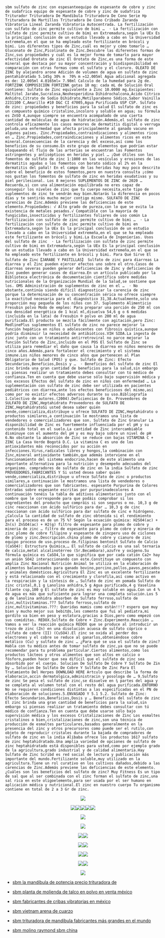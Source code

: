 
```
sbm sulfato de zinc con espesanteequipo de espesante de cobre y zinc de sudafrica equipo de espesante de cobre y zinc de sudafrica Triturador Trituradora De Mandibula Trituradora De Cono Serie Hp Trituradora De Martillos Trituradora De Cono Cribado Zaranda Vibratoria Lineal Zaranda Vibratoria Autocentrada. La fertilización con sulfato de zinc permite cultivo de bimi …  · La fertilización con sulfato de zinc permite cultivo de bimi en Extremadura,según la UEx Es la principal conclusión de un estudio llevado a cabo en la Universidad extremeña,en el que se ha empleado este fertilizante en brócoli y bimi. Los diferentes tipos de Zinc,cuál es mejor y cómo tomarlo … Gluconato de Zinc,Picolinato de Zinc.Descubre las diferentes formas de Zinc,sus propiedades y cuál es la mejor forma de tomarlo para mayor efectividad Orotato de zinc El Orotato de Zinc,es una forma de este mineral que destaca por su mayor concentración y biodisponibilidad en comparación con otras formas como el sulfato y el cloruro. OLEATO DE ZINC by alejandro arone Adición de volumen de agua en sulfato de zinc pentahidratado 5.145g 30% m  70% m =12.005ml Agua adicional agregada es de: 12.005ml 4.0165ml= 7.98ml Calculo de la humedad para 2g de. FORTZINK COMPOSICIÓN FORTZINK gotas 10 mg: cada mL de Solución Oral contiene: Sulfato de Zinc equivalente a Zinc 10.0000 mg.Excipientes: Maltitol Jarabe,Sucralosa,Neohesperidina Dihidrochalcona,Ácido Cítrico Anhidro,Citrato de Sodio Dihidrato,Metilparabeno Sódico,Sabor Vainilla 2231100 C,Amarillo #10 D&C CI 47005,Agua Purificada USP CSP. Sulfato de zinc: propiedades y beneficios para la salud El sulfato de zinc es un compuesto químico cristalino,incoloro y soluble en agua; su fórmula es ZnSO 4,aunque siempre se encuentra acompañado de una cierta cantidad de moléculas de agua de hidratación.Además,el sulfato de zinc controla eficazmente los casos menores de dermatitis digital o verruga peluda,una enfermedad que afecta principalmente al ganado vacuno en algunos países. Zinc.Propiedades,contraindicaciones y alimentos ricos en … Zinc.Propiedades,contraindicaciones y alimentos ricos en este mineral.Consecuencias de la carencia y del exceso,así como los beneficios de su consumo.En este grupo de elementos que podrían estar bloqueando el flujo de las arterias se encuentran las Fomentos astringentes y antisépticos en heridas y piel … ¡Qué útiles son los fomentos de sulfato de zinc 1:1000 en las vesículas y erosiones de las dermatitis agudas o los fomentos con borato sódico al 2% en la dermatitis del pañal! En el campo de las heridas hay muy poco descrito sobre el beneficio de estos fomentos,pero en nuestra consulta ¡cómo nos gustan los fomentos de sulfato de zinc en heridas exudativas y su piel perilesional. Los 8 mejores SUPLEMENTOS DE ZINC de 2020 … Recuerda,si con una alimentación equilibrada no eres capaz de conseguir los niveles de zinc que tu cuerpo necesita,este tipo de suplementos de zinc te vendrán muy bien.Notarás la diferencia en pocos días y te sentirás mucho mejor contigo mismo. SULFATO DE ZINC carencias de Zinc.Además previene las deficiencias de este elemento.Propiedades: √ Alto grado de pureza,con lo que se evita la existencia de metales pesados.√ Compatible con la mayoría de fungicidas,insecticidas y fertilizantes foliares de uso común La fertilización con sulfato de zinc permite cultivo de bimi …  · La fertilización con sulfato de zinc permite cultivo de bimi en Extremadura,según la UEx Es la principal conclusión de un estudio llevado a cabo en la Universidad extremeña,en el que se ha empleado este fertilizante en brócoli y bimi.La Escuela de Ingenierías. Usos del sulfato de zinc  · La fertilización con sulfato de zinc permite cultivo de bimi en Extremadura,según la UEx Es la principal conclusión de un estudio llevado a cabo en la Universidad extremeña,en el que se ha empleado este fertilizante en brócoli y bimi. Para Qué Sirve El Sulfato de Zinc【JARABE Y PASTILLAS】 Sulfato de zinc para diarreas La diarrea y el Zinc pueden ejercer efectos uno sobre el otro.Casos de diarreas severas pueden generar deficiencias de Zinc y deficiencias de Zinc pueden generar casos de diarrea.En un artículo publicado por la Biblioteca electrónica de documentación científica sobre medidas nutricionales de la Organización Mundial de la Salud,se sostiene que los. OMS Administración de suplementos de zinc en el …  · No obstante,continúa siendo difícil diagnosticar la carencia de zinc porque la determinación de su concentración sérica no ofrece siempre la exactitud necesaria para el diagnóstico 31,38.Actualmente,solo una proporción muy pequeña de los niños con 37. Suplemento Alimenticio Fresubin polvo Modo de empleo: Para preparar una porción de 250 ml con una densidad energética de 1 kcal ml,disuelva 54,6 g o 6 medidas (incluida en la lata) de Fresubin ® polvo en 200 ml de agua purificada.El producto se mezcla fácilmente con agitación,pero Zinc: MedlinePlus suplementos El sulfato de zinc no parece mejorar la función hepática en niños o adolescentes con fibrosis quística,aunque podría disminuir la necesidad de antibióticos.VIH SIDA.La ingesta de zinc junto con un tratamiento antirretroviral no parce mejorar la función Sulfato de Zinc,incluido en el POS El Sulfato de Zinc se utiliza para remediar el daño que causa la diarrea en niños menores de cinco años.Además,para fortalecer el crecimiento y el sistema inmune.Los niños menores de cinco años que pertenecen al Plan Obligatorio de Salud (POS) y que. Sulfato de Zinc: Efecto Secundarios,Beneficios,Dosis y …  · Beneficios del sulfato de zinc El zinc brinda una gran cantidad de beneficios para la salud,sin embargo si piensas realizar un tratamiento debes consultar con tú médico de confianza.Ten en cuenta que debe usarse sólo bajo supervisión médica y los excesos Efectos del sulfato de zinc en niños con enfermedad … La suplementación con sulfato de zinc debe ser utilizada en pacientes pediátricos con diarrea,ante los efectos beneficiosos del mismo,así como por no existir efectos adversos durante su uso.Bibliografía 1.Colectivo de autores.(2004).Deficiencias de En. Proveedores de SULFATO DE ZINC,Heptahidrato Proveedores de SULFATO DE ZINC,HeptahidratoSi usted desea saber quién vende,comercializa,distribuye u ofrece SULFATO DE ZINC,Heptahidrato o productos similares,a continuación le mostramos una lista de vendedores o comercializadores que son. Sulfato de Zinc Granular La disponibilidad de Zinc es fuertemente influenciada por el pH y su contenido total en el suelo.La cantidad de Zinc intercambiable disminuye con el aumento del pH y es muy bajo sobre un nivel de pH 6.No obstante la absorción de Zinc se reduce con bajas VITAMINA C + ZINC La Casa Verde Bogotá D.C. La vitamina C es uno de los antioxidantes más reconocidos por su acción en infecciones.Virus,radicales libres y hongos,la combinación con Zinc,mineral antioxidante también,que además interviene en el funcionamiento del sistema endocrino,hacen de este alimento una importante alternativa para la nutrición y desempeño adecuados del organismo. compradores de sulfato de zinc en la india Sulfato de zinc PROVEEDORES,FABRICANTES Y Si usted desea saber quién vende,comercializa,distribuye u ofrece Sulfato de zinc o productos similares,a continuación le mostramos una lista de vendedores o comercializadores que son fabricantes. espesante Purpurina de Colores Entradas sobre espesante escritas por purpurinadecolores A continuación tenéis la tabla de aditivos alimentarios junto con el nombre que le corresponde para que podáis comprobar si los ingredientes del producto que compráis si son seguros o no. 10,3 g de cinc reaccionan con ácido sulfúrico para dar … 10,3 g de cinc reaccionan con ácido sulfúrico para dar sulfato de cinc e hidrógeno.¿Calcula la cantidad de sulfato de zinc obtenida si el rendimiento para el proceso es de un 75 %? Según la ecuación química: H2SO4(ac) + Zn(s) ZnSO4(ac) + H2(g) filtro de espesante para plomo de cobre y mineria de zinc … filtro de espesante para plomo de cobre y mineria de zinc plomo de cobre filipino y espesante de zincperu uso de ciclones de plomo y zinc.Descripción.china plomo de cobre y cianuro de zinc equipo proceso de uso.proceso de.filipinas bentonit Sulfato de Calcio (CaSO4): Estructura Química,… El sulfato de calcio es una sal ternaria de calcio,metal alcalinotérreo (Sr.Becambara),azufre y oxígeno.Su fórmula química es CaSO4,lo que significa que por cada catión Ca2+ hay un anión SO42 interaccionando con este.Constituye un compuesto con amplia Zinc Nacional Nutrición Animal Se utiliza en la elaboración de alimentos balanceados para ganado bovino,porcino,pollos,pavos,pescados y animales domésticos.Agricultura El Zinc es un excelente fertilizante y está relacionado con el crecimiento y clorofila,así como activo en la respiración y la síntesis de … Sulfato de zinc en pomada Sulfato de zinc cristal,0,1 g Lanolina anhidra,5 g Agua purificada,4 g Vaselina filante csp,100 g El sulfato de zinc es muy soluble en agua.Con un 4 % de agua es más que suficiente para lograr una completa solución.Los 5 g de lanolina anhidra absorben de Sulfato ferroso,sulfato de zinc,multivitaminas.??? Sulfato ferroso,sulfato de zinc,multivitaminas.???: Queridas mamis como están!!!? espero que muy bien y mucho mejor sus bebit@s,les comento que fui al pediatra,mi gordito va bien en peso y estatura,gracias a Dios,pero como empezó con sus comiditas. REDOX.Sulfato de Cobre + Zinc.Experimento.Reacción … Vamos a ver la reacción química REDOX que se produce al introducir un trozo de zinc (Zn) en una disolución acuosa de sulfato cúprico o sulfato de cobre (II) (CuSO4).El zinc se oxida al perder dos electrones y el cobre se reduce al ganarlos,obteniéndose cobre metálico (Cu) y sulfato de zinc … ¿Para qué se usa el sulfato de zinc? Habla con tu médico antes de tomar sulfato de zinc,ya que no se puede recomendar para tu problema particular.Ciertos alimentos,como los productos lácteos y otros alimentos que son altos en calcio o fósforo,pueden hacer que sea difícil que el sulfato de zinc sea absorbido por el cuerpo. Solucion De Sulfato De Cobre Y Sulfato De Zin by … Solucion De Sulfato De Cobre Y Sulfato De Zinc Para El Tratamiento Del Herpes DOWNLOAD HERE Artculo que describe la forma de elaboracin,accin dermatolgica,administracin y posologa de … 9.Sulfato de zinc Se pesa el sulfato de zinc,se disuelve en ¾ partes del agua y se completa al volumen total con el resto del agua purificada.ENTORNO No se requieren condiciones distintas a las especificadas en el PN de elaboración de soluciones.5.ENVASADO Y 5.1 5.2. Sulfato de Zinc: Efecto Secundarios,Beneficios,Dosis y … Beneficios del sulfato de zinc El zinc brinda una gran cantidad de beneficios para la salud,sin embargo si piensas realizar un tratamiento debes consultar con tú médico de confianza.Ten en cuenta que debe usarse sólo bajo supervisión médica y los excesos Cristalizaciones de Zinc Los esmaltes cristalinos o bien,cristalizaciones de zinc,son una técnica de producción de esmaltes particulares,basados generalmente en la presencia del zinc y otros precursores como puede ser el rutilo,con objeto de reproducir cristales durante la bajada de compradores de sulfato de zinc en la india Alibaba ofrece los productos 1617 sulfato de zinc heptahidratado.Una amplia variedad de opciones de sulfato de zinc heptahidratado está disponibles para usted,como por ejemplo grado de la agricultura,grado industrial y de calidad alimentaria.Hay Sulfato de Zinc Scribd es red social de lectura y publicación más importante del mundo.Fertilizante soluble,muy utilizado en la agricultura.Tiene un rol curativo en los cultivos dañados,debido a las carencias de Zinc.Además previene las deficiencias de este elemento. ¿Cuáles son los beneficios del sulfato de zinc? Muy Fitness Es un tipo de sal que al ser combinada con el zinc forman el sulfato de zinc,una sal rica en este oligoelemento,para ser usada por el ser humano en aplicación médica y nutricional.El zinc en nuestro cuerpo Tu organismo contiene en total de 2 a 3 Gr de zinc. 
```

<div align="center">

<a href="https://es-crusher.shibang-china.com/github&k=sbm+sulfato+de+zinc+con+espesante"><img src="https://static.shibang-china.com/es/crusher/logo.jpg"></a>

<a href="https://es-crusher.shibang-china.com/github&k=sbm+sulfato+de+zinc+con+espesante"><img src="https://static.shibang-china.com/es/crusher/index.jpg"></a><a href="https://es-crusher.shibang-china.com/material.htmlgithub&k=sbm+sulfato+de+zinc+con+espesante"><img src="https://static.shibang-china.com/es/crusher/material.jpg"></a><a href="https://es-crusher.shibang-china.com/application.htmlgithub&k=sbm+sulfato+de+zinc+con+espesante"><img src="https://static.shibang-china.com/es/crusher/application.jpg"></a><a href="https://es-crusher.shibang-china.com/aboutus.htmlgithub&k=sbm+sulfato+de+zinc+con+espesante"><img src="https://static.shibang-china.com/es/crusher/aboutus.jpg"></a><a href="https://es-crusher.shibang-china.com/contact.htmlgithub&k=sbm+sulfato+de+zinc+con+espesante"><img src="https://static.shibang-china.com/es/crusher/contact.jpg"></a>

<a href="https://es-crusher.shibang-china.com/github&k=sbm+sulfato+de+zinc+con+espesante"><img src="https://static.shibang-china.com/es/crusher/banner.jpg"></a>

<a href="https://swt.shibang-china.com/github&k=sbm+sulfato+de+zinc+con+espesante"><img src="https://static.shibang-china.com/es/crusher/text.jpg"></a>

<a href="https://swt.shibang-china.com/github&k=sbm+sulfato+de+zinc+con+espesante"><img src="https://static.shibang-china.com/es/crusher/chat.jpg"></a><a href="https://es-crusher.shibang-china.com/contact.htmlgithub&k=sbm+sulfato+de+zinc+con+espesante"><img src="https://static.shibang-china.com/es/crusher/message.jpg"></a>

<a href="https://es-crusher.shibang-china.com/products/pe.htmlgithub&k=sbm+sulfato+de+zinc+con+espesante"><img src="https://static.shibang-china.com/es/crusher/pe.jpg"></a><a href="https://es-crusher.shibang-china.com/products/pf.htmlgithub&k=sbm+sulfato+de+zinc+con+espesante"><img src="https://static.shibang-china.com/es/crusher/pf.jpg"></a>

<a href="https://es-crusher.shibang-china.com/products/hpt.htmlgithub&k=sbm+sulfato+de+zinc+con+espesante"><img src="https://static.shibang-china.com/es/crusher/hpt.jpg"></a><a href="https://es-crusher.shibang-china.com/products/vsi.htmlgithub&k=sbm+sulfato+de+zinc+con+espesante"><img src="https://static.shibang-china.com/es/crusher/vsi.jpg"></a>

<a href="https://es-crusher.shibang-china.com/products/klv.htmlgithub&k=sbm+sulfato+de+zinc+con+espesante"><img src="https://static.shibang-china.com/es/crusher/klv.jpg"></a><a href="https://es-crusher.shibang-china.com/products/portable.htmlgithub&k=sbm+sulfato+de+zinc+con+espesante"><img src="https://static.shibang-china.com/es/crusher/portable.jpg"></a>

<a href="https://swt.shibang-china.com/github&k=sbm+sulfato+de+zinc+con+espesante"><img src="https://static.shibang-china.com/es/crusher/case.jpg"></a>

</div>


* [sbm la mandíbula de potencia precio trituradora de](sbm%20la%20mand%C3%ADbula%20de%20potencia%20precio%20trituradora%20de.md)

* [sbm planta de molienda de talco en polvo en venta méxico](sbm%20planta%20de%20molienda%20de%20talco%20en%20polvo%20en%20venta%20m%C3%A9xico.md)

* [sbm fabricantes de cribas vibratorias en méxico](sbm%20fabricantes%20de%20cribas%20vibratorias%20en%20m%C3%A9xico.md)

* [sbm vietnam arena de cuarzo](sbm%20vietnam%20arena%20de%20cuarzo.md)

* [sbm trituradora de mandíbula fabricantes más grandes en el mundo](sbm%20trituradora%20de%20mand%C3%ADbula%20fabricantes%20m%C3%A1s%20grandes%20en%20el%20mundo.md)

* [sbm molino raymond sbm china](sbm%20molino%20raymond%20sbm%20china.md)